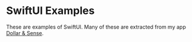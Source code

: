 #  SwiftUI Examples

These are examples of SwiftUI. Many of these are extracted from my app [Dollar & Sense](https://apps.apple.com/us/app/dollar-sense/id1631766637).
